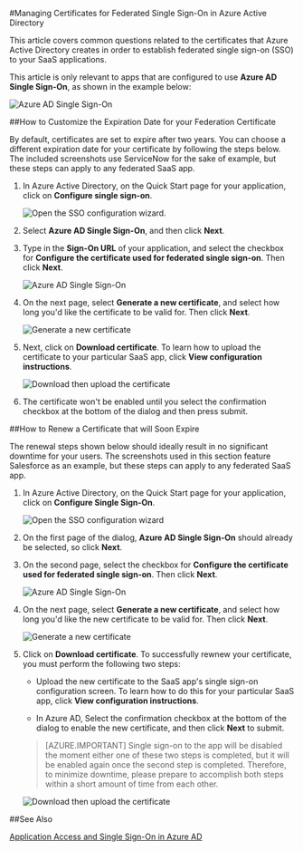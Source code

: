 <properties
	pageTitle="How to Manage Federation Certificates in Azure AD | Windows Azure"
	description="Learn how to customize the expiration date for your federation certificates, and how to renew certificates that will soon expire."
	services="active-directory"
	documentationCenter=""
	authors="liviodlc"
	manager="terrylan"
	editor=""/>

<tags
	ms.service="active-directory"
	ms.date="09/29/2015"
	wacn.date=""/>

#Managing Certificates for Federated Single Sign-On in Azure Active Directory

This article covers common questions related to the certificates that Azure Active Directory creates in order to establish federated single sign-on (SSO) to your SaaS applications.

This article is only relevant to apps that are configured to use **Azure AD Single Sign-On**, as shown in the example below:

![Azure AD Single Sign-On](./media/active-directory-sso-certs/fed-sso.PNG)

##How to Customize the Expiration Date for your Federation Certificate

By default, certificates are set to expire after two years. You can choose a different expiration date for your certificate by following the steps below. The included screenshots use ServiceNow for the sake of example, but these steps can apply to any federated SaaS app.

1. In Azure Active Directory, on the Quick Start page for your application, click on **Configure single sign-on**.

	![Open the SSO configuration wizard.](./media/active-directory-sso-certs/config-sso.png)

2. Select **Azure AD Single Sign-On**, and then click **Next**.

3. Type in the **Sign-On URL** of your application, and select the checkbox for **Configure the certificate used for federated single sign-on**. Then click **Next**.

	![Azure AD Single Sign-On](./media/active-directory-sso-certs/new-app-config-sso.PNG)

4. On the next page, select **Generate a new certificate**, and select how long you'd like the certificate to be valid for. Then click **Next**.

	![Generate a new certificate](./media/active-directory-sso-certs/new-app-config-cert.PNG)

5. Next, click on **Download certificate**. To learn how to upload the certificate to your particular SaaS app, click **View configuration instructions**.

	![Download then upload the certificate](./media/active-directory-sso-certs/new-app-config-app.PNG)

6. The certificate won't be enabled until you select the confirmation checkbox at the bottom of the dialog and then press submit.

##How to Renew a Certificate that will Soon Expire

The renewal steps shown below should ideally result in no significant downtime for your users. The screenshots used in this section feature Salesforce as an example, but these steps can apply to any federated SaaS app.

1. In Azure Active Directory, on the Quick Start page for your application, click on **Configure Single Sign-On**.

	![Open the SSO configuration wizard](./media/active-directory-sso-certs/renew-sso-button.PNG)

2. On the first page of the dialog, **Azure AD Single Sign-On** should already be selected, so click **Next**.

3. On the second page, select the checkbox for **Configure the certificate used for federated single sign-on**. Then click **Next**.

	![Azure AD Single Sign-On](./media/active-directory-sso-certs/renew-config-sso.PNG)

4. On the next page, select **Generate a new certificate**, and select how long you'd like the new certificate to be valid for. Then click **Next**.

	![Generate a new certificate](./media/active-directory-sso-certs/new-app-config-cert.PNG)

5. Click on **Download certificate**. To successfully rewnew your certificate, you must perform the following two steps:

	- Upload the new certificate to the SaaS app's single sign-on configuration screen. To learn how to do this for your particular SaaS app, click **View configuration instructions**.

	- In Azure AD, Select the confirmation checkbox at the bottom of the dialog to enable the new certificate, and then click **Next** to submit.

	> [AZURE.IMPORTANT] Single sign-on to the app will be disabled the moment either one of these two steps is completed, but it will be enabled again once the second step is completed. Therefore, to minimize downtime, please prepare to accomplish both steps within a short amount of time from each other.

	![Download then upload the certificate](./media/active-directory-sso-certs/renew-config-app.PNG)

##See Also

[Application Access and Single Sign-On in Azure AD](/documentation/articles/active-directory-appssoaccess-whatis)


